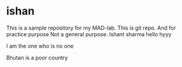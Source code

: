# ishan
This is a sample repository for my MAD-lab.
This is git repo.
And for practice purpose
Not a general purpose.
Ishant sharma
hello
hyyy


I am the one who is no one

Bhutan is a poor country

